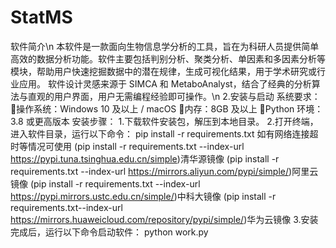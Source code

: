 # StatMS
软件简介\n
本软件是一款面向生物信息学分析的工具，旨在为科研人员提供简单高效的数据分析功能。软件主要包括判别分析、聚类分析、单因素和多因素分析等模块，帮助用户快速挖掘数据中的潜在规律，生成可视化结果，用于学术研究或行业应用。
软件设计灵感来源于 SIMCA 和 MetaboAnalyst，结合了经典的分析算法与直观的用户界面，用户无需编程经验即可操作。\n
2.安装与启动
系统要求： 
操作系统：Windows 10 及以上 / macOS
内存：8GB 及以上
Python 环境：3.8 或更高版本
安装步骤：
1.下载软件安装包，解压到本地目录。
2.打开终端，进入软件目录，运行以下命令：
pip install -r requirements.txt
如有网络连接超时等情况可使用
(pip install -r requirements.txt --index-url https://pypi.tuna.tsinghua.edu.cn/simple)清华源镜像
(pip install -r requirements.txt --index-url https://mirrors.aliyun.com/pypi/simple/)阿里云镜像
(pip install -r requirements.txt --index-url https://pypi.mirrors.ustc.edu.cn/simple/)中科大镜像
(pip install -r requirements.txt--index-url https://mirrors.huaweicloud.com/repository/pypi/simple/)华为云镜像
3.安装完成后，运行以下命令启动软件：
	python work.py
